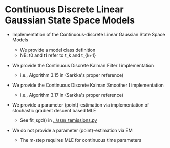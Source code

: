# Continuous Discrete Linear Gaussian State Space Models

- Implementation of the Continuous-discrete Linear Gaussian State Space Models
    - We provide a model class definition
    - NB: t0 and t1 refer to t_k and t_{k+1}
        
- We provide the Continuous Discrete Kalman Filter I implementation
    - i.e., Algorithm 3.15 in (Sarkka's proper reference)

- We provide the Continuous Discrete Kalman Smoother I implementation
    - i.e., Algorithm 3.17 in (Sarkka's proper reference)
    
- We provide a parameter (point)-estimation via  implementation of stochastic gradient descent based MLE
    - See fit_sgd() in [../ssm_temissions.py](../ssm_temissions.py)
    
- We do not provide a parameter (point)-estimation via EM
    - The m-step requires MLE for continuous time parameters


